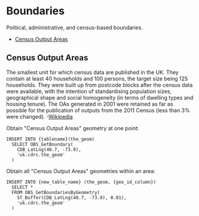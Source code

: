 

  
# <a name="boundaries"></a>Boundaries

Political, administrative, and census-based boundaries.

- [Census Output Areas](#census-output-areas)


## <a name="census-output-areas"></a><a name="uk-cdrc-the-geom"></a>Census Output Areas

The smallest unit for which census data are published in the UK.  They contain at least 40 households and 100 persons, the target size being 125 households. They were built up from postcode blocks after the census data were available, with the intention of standardising population sizes, geographical shape and social homogeneity (in terms of dwelling types and housing tenure). The OAs generated in 2001 were retained as far as possible for the publication of outputs from the 2011 Census (less than 3% were changed). -[Wikipedia](https://en.wikipedia.org/wiki/ONS_coding_system#Geography_of_the_UK_Census)

Obtain &quot;Census Output Areas&quot; geometry at one point:

    INSERT INTO {tablename}(the_geom)
      SELECT OBS_GetBoundary(
        CDB_LatLng(40.7, -73.9),
        'uk.cdrc.the_geom'
      )

Obtain all &quot;Census Output Areas&quot; geometries within an area:

    INSERT INTO {new_table_name} (the_geom, {geo_id_column})
      SELECT *
      FROM OBS_GetBoundariesByGeometry(
        ST_Buffer(CDB_LatLng(40.7, -73.9), 0.01),
        'uk.cdrc.the_geom'
      )


